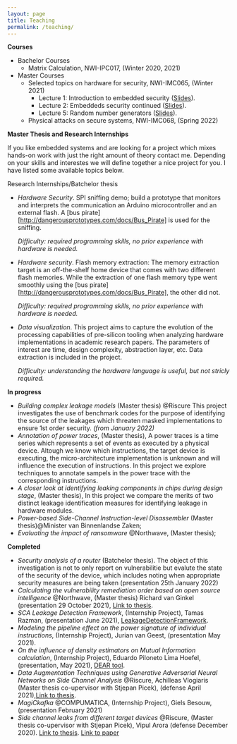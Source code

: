 ```yaml
---
layout: page
title: Teaching
permalink: /teaching/
---
```


 **Courses**

- Bachelor Courses
  - Matrix Calculation, NWI-IPC017, (Winter 2020, 2021)
- Master Courses
  - Selected topics on hardware for security, NWI-IMC065, (Winter 2021)
    - Lecture 1: Introduction to embedded security ([Slides](lectures/Lecture_1_handout.pdf)).
    - Lecture 2: Embeddeds security continued ([Slides](lectures/Lecture_2_handout.pdf)).
    - Lecture 5: Random number generators ([Slides](lectures/Lecture_5_handout.pdf)).
  - Physical attacks on secure systems, NWI-IMC068, (Spring 2022)



**Master Thesis and Research Internships**

If you like embedded systems and are looking for a project which mixes hands-on work with just the right amount of theory contact me. Depending on your skills and interestes we will define together a nice project for you. I have listed some available topics below. 

Research Internships/Batchelor thesis

- *Hardware Security*. SPI sniffing demo; build a prototype that monitors and interprets the communication an Arduino microcontroller and an external flash. A [bus pirate][http://dangerousprototypes.com/docs/Bus_Pirate] is used for the sniffing.

   *Difficulty: required programming skills, no prior experience with hardware is needed.*

- *Hardware security*. Flash memory extraction: The memory extraction target is an off-the-shelf home device that comes with two different flash memories. While the extraction of one flash memory type went smoothly using the [bus pirate][http://dangerousprototypes.com/docs/Bus_Pirate],  the other did not. 

  *Difficulty: required programming skills, no prior experience with hardware is needed.*

- *Data visualization*. This project aims to capture the evolution of the processing capabilities of pre-silicon tooling when analyzing hardware implementations in academic research papers. The parameters of interest are time, design complexity, abstraction layer, etc. Data extraction is included in the project.

  *Difficulty:  understanding the hardware language is useful, but not stricly required.*



**In progress**

- *Building complex leakage models* (Master thesis) @Riscure This project investigates the use of benchmark codes  for the purpose of identifying the source of the leakages which threaten masked implementations  to ensure 1st order security. *(from January 2022)*
- *Annotation of power traces*, (Master thesis),  A power traces is a time series which represents a set of events as executed by a physical device. Altough we know which instructions, the target device is executing, the micro-architecture implementation is unknown and will influence the execution of instructions. In this project we explore techniques to annotate sampels in the power trace with the corresponding instructions. 
- *A closer look at identifying leaking components in chips during design stage*, (Master thesis), In this project we compare  the merits of two distinct leakage identification measures for identifying leakage in hardware modules. 
- *Power-based Side-Channel Instruction-level Disassembler* (Master thesis)@Minister van Binnenlandse Zaken; 
- *Evaluating the impact of ransomware* @Northwave, (Master thesis); 

  



**Completed**

* *Security analysis of a router* (Batchelor thesis). The object of this investigation is not to only report on vulnerabilitie but evalute the  state of the security of the device, which includes noting when appropriate security measures are being taken (presentation 25th January 2022)
* *Calculating the vulnerability remediation order based on open source intelligence* @Northwave, (Master thesis) Richard van Ginkel (presentation 29 October 2021), [Link to thesis](https://www.ru.nl/publish/pages/769526/richard_van_ginkel.pdf).
* *SCA Leakage Detection Framework*, (Internship Project), Tamas Razman, (presentation June 2021),  [LeakageDetectionFramework](https://github.com/RazePerson/sca-leakage-detection-framework).
* *Modeling the pipeline effect on the power signature of individual instructions*, (Internship Project), Jurian van Geest, (presentation May 2021).
* *On the influence of density estimators on Mutual Information calculation*, (Internship Project), Eduardo Piloneto Lima Hoefel, (presentation, May 2021), [DEAR tool](https://github.com/eduardoHoefel/dear-tool).
* *Data Augmentation Techniques using Generative Adversarial Neural Networks on Side Channel Analysis* @Riscure, Achilleas Vlogiaris (Master thesis co-upervisor with Stjepan Picek), (defense April 2021),[Link to thesis](https://repository.tudelft.nl/islandora/object/uuid%3Ad2d00b11-cea1-466e-9b17-2b244e33be25).
* *MagiCkafka* @COMPUMATICA, (Internship Project), Giels Besouw, (presentation  February 2021)
* *Side­ channel leaks from different target devices* @Riscure, (Master thesis co-upervisor with Stjepan Picek), Vipul Arora (defense December 2020).  [Link to thesis](https://repository.tudelft.nl/islandora/object/uuid:5566f6d5-2cee-4f5c-b047-7c8e36e8306f?collection=education). [Link to paper](https://eprint.iacr.org/2021/905)


